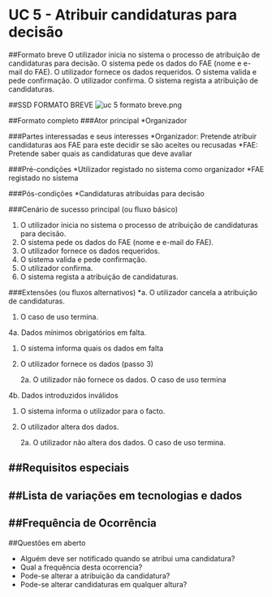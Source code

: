 # UC 5 - Atribuir candidaturas para decisão

##Formato breve
O utilizador inicia no sistema o processo de atribuição de candidaturas para decisão.
O sistema pede os dados do FAE (nome e e-mail do FAE).
O utilizador fornece os dados requeridos.
O sistema valida e pede confirmação.
O utilizador confirma.
O sistema regista a atribuição de candidaturas.

##SSD FORMATO BREVE
![uc 5 formato breve.png](https://bitbucket.org/repo/goXzaB/images/189764153-uc%205%20formato%20breve.png)

##Formato completo
###Ator principal
*Organizador
    

###Partes interessadas e seus interesses
*Organizador: Pretende atribuir candidaturas aos FAE para este decidir se são aceites ou recusadas
*FAE: Pretende saber quais as candidaturas que deve avaliar

###Pré-condições
*Utilizador registado no sistema como organizador
*FAE registado no sistema   

###Pós-condições
*Candidaturas atribuidas para decisão 
    

###Cenário de sucesso principal (ou fluxo básico)
1. O utilizador inicia no sistema o processo de atribuição de candidaturas para decisão.
2. O sistema pede os dados do FAE (nome e e-mail do FAE).
3. O utilizador fornece os dados requeridos.
4. O sistema valida e pede confirmação.
5. O utilizador confirma.
6. O sistema regista a atribuição de candidaturas.
    

###Extensões (ou fluxos alternativos)
*a. O utilizador cancela a atribuição de candidaturas.

1. O caso de uso termina.

4a. Dados mínimos obrigatórios em falta.

1. O sistema informa quais os dados em falta

2. O utilizador fornece os dados (passo 3)

    2a. O utilizador não fornece os dados. O caso de uso termina

4b. Dados introduzidos inválidos

1. O sistema informa o utilizador para o facto.

2. O utilizador altera dos dados.

    2a. O utilizador não altera dos dados. O caso de uso termina.

##Requisitos especiais
-
##Lista de variações em tecnologias e dados
-
##Frequência de Ocorrência
-
##Questões em aberto
* Alguém deve ser notificado quando se atribui uma candidatura? 
* Qual a frequência desta ocorrencia?
* Pode-se alterar a atribuição da candidatura?
* Pode-se alterar candidaturas em qualquer altura?